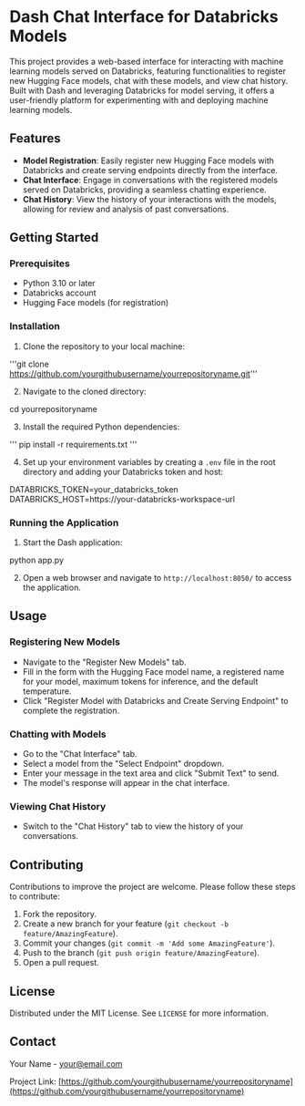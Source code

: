 # Dash Chat Interface for Databricks Models

This project provides a web-based interface for interacting with machine learning models served on Databricks, featuring functionalities to register new Hugging Face models, chat with these models, and view chat history. Built with Dash and leveraging Databricks for model serving, it offers a user-friendly platform for experimenting with and deploying machine learning models.

## Features

- **Model Registration**: Easily register new Hugging Face models with Databricks and create serving endpoints directly from the interface.
- **Chat Interface**: Engage in conversations with the registered models served on Databricks, providing a seamless chatting experience.
- **Chat History**: View the history of your interactions with the models, allowing for review and analysis of past conversations.

## Getting Started

### Prerequisites

- Python 3.10 or later
- Databricks account
- Hugging Face models (for registration)

### Installation

1. Clone the repository to your local machine:

'''git clone https://github.com/yourgithubusername/yourrepositoryname.git'''


2. Navigate to the cloned directory:

cd yourrepositoryname


3. Install the required Python dependencies:

''' pip install -r requirements.txt '''


4. Set up your environment variables by creating a `.env` file in the root directory and adding your Databricks token and host:

DATABRICKS_TOKEN=your_databricks_token
DATABRICKS_HOST=https://your-databricks-workspace-url


### Running the Application

1. Start the Dash application:

python app.py


2. Open a web browser and navigate to `http://localhost:8050/` to access the application.

## Usage

### Registering New Models

- Navigate to the "Register New Models" tab.
- Fill in the form with the Hugging Face model name, a registered name for your model, maximum tokens for inference, and the default temperature.
- Click "Register Model with Databricks and Create Serving Endpoint" to complete the registration.

### Chatting with Models

- Go to the "Chat Interface" tab.
- Select a model from the "Select Endpoint" dropdown.
- Enter your message in the text area and click "Submit Text" to send.
- The model's response will appear in the chat interface.

### Viewing Chat History

- Switch to the "Chat History" tab to view the history of your conversations.

## Contributing

Contributions to improve the project are welcome. Please follow these steps to contribute:

1. Fork the repository.
2. Create a new branch for your feature (`git checkout -b feature/AmazingFeature`).
3. Commit your changes (`git commit -m 'Add some AmazingFeature'`).
4. Push to the branch (`git push origin feature/AmazingFeature`).
5. Open a pull request.

## License

Distributed under the MIT License. See `LICENSE` for more information.

## Contact

Your Name - your@email.com

Project Link: [https://github.com/yourgithubusername/yourrepositoryname](https://github.com/yourgithubusername/yourrepositoryname)

